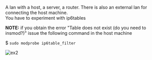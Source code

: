 A lan with a host, a server, a router. There is also an external lan for connecting the host machine.  
You have to experiment with ip6tables

**NOTE:** if you obtain the error "Table does not exist (do you need to insmod?)" issue the following command in the host machine

$ `sudo modprobe ip6table_filter`

![ex2](https://github.com/edoardottt/MSc-CyberSecurity-Sapienza/blob/main/Practical-Network-Defense/tests/lab4/ex2/ex2.png)
